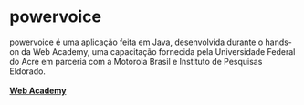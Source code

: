 # powervoice
powervoice é uma aplicação feita em Java, desenvolvida durante o hands-on da Web Academy, uma capacitação fornecida pela Universidade Federal do Acre em parceria com a Motorola Brasil e Instituto de Pesquisas Eldorado.
</br></br>[**Web Academy**](http://200.129.173.65/)</br>
